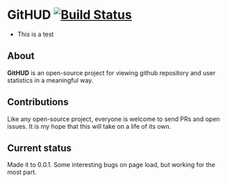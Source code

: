 # GitHUD [![Build Status](https://travis-ci.org/jhendley25/GitHUD.png?branch=master)](https://travis-ci.org/jhendley25/GitHUD)
- This is a test
## About

**GitHUD** is  an open-source project for viewing github repository and user statistics in a meaningful way.  

## Contributions

Like any open-source project, everyone is welcome to send PRs and open issues.  It is my hope that this will take on a life of its own.
 

## Current status

Made it to 0.0.1.  Some interesting bugs on page load, but working for the most part.
